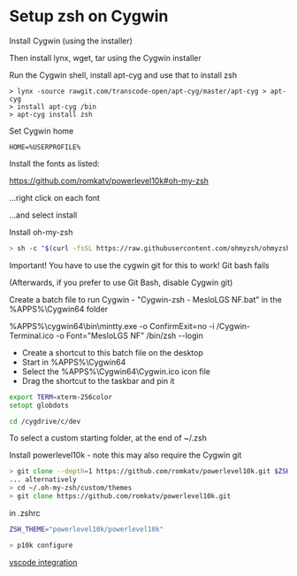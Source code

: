 # Setup zsh on Cygwin

Install Cygwin (using the installer)

Then install lynx, wget, tar using the Cygwin installer

Run the Cygwin shell, install apt-cyg and use that to install zsh

```shell
> lynx -source rawgit.com/transcode-open/apt-cyg/master/apt-cyg > apt-cyg
> install apt-cyg /bin
> apt-cyg install zsh
```

Set Cygwin home

```dos
HOME=%USERPROFILE%
```

Install the fonts as listed:

<https://github.com/romkatv/powerlevel10k#oh-my-zsh>

...right click on each font

...and select install

Install oh-my-zsh

```zsh
> sh -c "$(curl -fsSL https://raw.githubusercontent.com/ohmyzsh/ohmyzsh/master/tools/install.sh)"
```

Important! You have to use the cygwin git for this to work! Git bash fails

(Afterwards, if you prefer to use Git Bash, disable Cygwin git)

Create a batch file to run Cygwin - "Cygwin-zsh - MesloLGS NF.bat" in the %APPS%\Cygwin64 folder

%APPS%\cygwin64\bin\mintty.exe -o ConfirmExit=no -i /Cygwin-Terminal.ico -o Font="MesloLGS NF" /bin/zsh --login

- Create a shortcut to this batch file on the desktop
- Start in %APPS%\Cygwin64
- Select the %APPS%\Cygwin64\Cygwin.ico icon file
- Drag the shortcut to the taskbar and pin it

```zsh
export TERM=xterm-256color
setopt globdots
```

```zsh
cd /cygdrive/c/dev
```

To select a custom starting folder, at the end of ~/.zsh

Install powerlevel10k - note this may also require the Cygwin git

```zsh
> git clone --depth=1 https://github.com/romkatv/powerlevel10k.git $ZSH_CUSTOM/themes/powerlevel10k
... alternatively
> cd ~/.oh-my-zsh/custom/themes
> git clone https://github.com/romkatv/powerlevel10k.git
```

in .zshrc

```zsh
ZSH_THEME="powerlevel10k/powerlevel10k"
```

```zsh
> p10k configure
```

[vscode integration](./vscode-bash-zsh.md)
